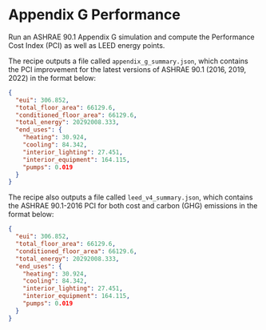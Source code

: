 # Appendix G Performance

Run an ASHRAE 90.1 Appendix G simulation and compute the Performance Cost Index (PCI)
as well as LEED energy points.

The recipe outputs a file called `appendix_g_summary.json`, which contains the PCI
improvement for the latest versions of ASHRAE 90.1 (2016, 2019, 2022) in the format below:

```json
{
  "eui": 306.852,
  "total_floor_area": 66129.6,
  "conditioned_floor_area": 66129.6,
  "total_energy": 20292008.333,
  "end_uses": {
    "heating": 30.924,
    "cooling": 84.342,
    "interior_lighting": 27.451,
    "interior_equipment": 164.115,
    "pumps": 0.019
  }
}
```

The recipe also outputs a file called `leed_v4_summary.json`, which contains the
ASHRAE 90.1-2016 PCI for both cost and carbon (GHG) emissions in the format below:

```json
{
  "eui": 306.852,
  "total_floor_area": 66129.6,
  "conditioned_floor_area": 66129.6,
  "total_energy": 20292008.333,
  "end_uses": {
    "heating": 30.924,
    "cooling": 84.342,
    "interior_lighting": 27.451,
    "interior_equipment": 164.115,
    "pumps": 0.019
  }
}
```
